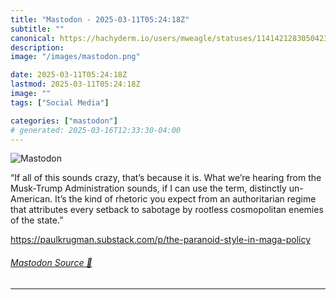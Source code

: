 ```yaml
---
title: "Mastodon - 2025-03-11T05:24:18Z"
subtitle: ""
canonical: https://hachyderm.io/users/mweagle/statuses/114142128305042391
description:
image: "/images/mastodon.png"

date: 2025-03-11T05:24:18Z
lastmod: 2025-03-11T05:24:18Z
image: ""
tags: ["Social Media"]

categories: ["mastodon"]
# generated: 2025-03-16T12:33:30-04:00
---
```

![Mastodon](/images/mastodon.png)

<p>“If all of this sounds crazy, that’s because it is. What we’re hearing from the Musk-Trump Administration sounds, if I can use the term, distinctly un-American. It’s the kind of rhetoric you expect from an authoritarian regime that attributes every setback to sabotage by rootless cosmopolitan enemies of the state.”</p><p><a href="https://paulkrugman.substack.com/p/the-paranoid-style-in-maga-policy" target="_blank" rel="nofollow noopener noreferrer" translate="no"><span class="invisible">https://</span><span class="ellipsis">paulkrugman.substack.com/p/the</span><span class="invisible">-paranoid-style-in-maga-policy</span></a></p>


###### [Mastodon Source 🐘](https://hachyderm.io/@mweagle/114142128305042391)

___
